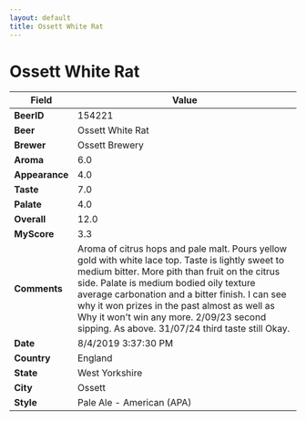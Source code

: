 ```yaml
---
layout: default
title: Ossett White Rat
---
```


# Ossett White Rat

| Field         | Value     |
|---------------|-----------|
| **BeerID** | 154221 |
| **Beer** | Ossett White Rat |
| **Brewer** | Ossett Brewery |
| **Aroma** | 6.0 |
| **Appearance** | 4.0 |
| **Taste** | 7.0 |
| **Palate** | 4.0 |
| **Overall** | 12.0 |
| **MyScore** | 3.3 |
| **Comments** | Aroma of citrus hops and pale malt. Pours yellow gold with white lace top. Taste is lightly sweet to medium bitter. More pith than fruit on the citrus side. Palate is medium bodied oily texture average carbonation and a bitter finish. I can see why it won prizes in the past almost as well as Why it won't win any more. 2/09/23 second sipping. As above. 31/07/24 third taste still Okay.  |
| **Date** | 8/4/2019 3:37:30 PM |
| **Country** | England |
| **State** | West Yorkshire |
| **City** | Ossett |
| **Style** | Pale Ale - American (APA) |
